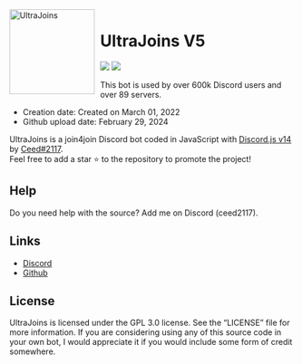 <img width="150" height="150" align="left" style="float: left; margin: 0 10px 0 0;" alt="UltraJoins" src="https://media.discordapp.net/attachments/1168161589933903883/1212815019193143306/IMG_0564.png?ex=65f33501&is=65e0c001&hm=d2c420e20534374a502abf9cb524f2f54f59d3fecadaceece34a931040640dfb&">  

# UltraJoins V5

[![](https://img.shields.io/discord/1044305778288381985.svg?logo=discord&colorB=7289DA)](https://discord.gg/ultrajoins)
[![](https://img.shields.io/badge/discord.js-v12.0.0--dev-blue.svg?logo=npm)](https://github.com/discordjs)

This bot is used by over 600k Discord users and over 89 servers.

* Creation date: Created on March 01, 2022
* Github upload date: February 29, 2024

UltraJoins is a join4join Discord bot coded in JavaScript with [Discord.js v14](https://discord.js.org) by [Ceed#2117](https://github.com/ceedledev).  
Feel free to add a star ⭐ to the repository to promote the project!

## Help

Do you need help with the source? Add me on Discord (ceed2117).

## Links

*   [Discord](https://discord.gg/ultrajoins)
*   [Github](https://github.com/UltraJoins/UltraJoins)

## License

UltraJoins is licensed under the GPL 3.0 license. See the “LICENSE” file for more information. If you are considering using any of this source code in your own bot, I would appreciate it if you would include some form of credit somewhere.